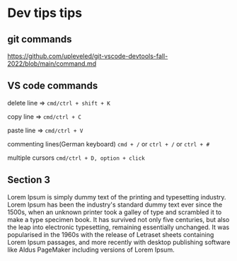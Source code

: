 # Dev tips tips

## git commands

https://github.com/upleveled/git-vscode-devtools-fall-2022/blob/main/command.md

## VS code commands

delete line => `cmd/ctrl + shift + K`

copy line => `cmd/ctrl + C`

paste line => `cmd/ctrl + V`

commenting lines(German keyboard) `cmd + /` or `ctrl + /` or `ctrl + #`

multiple cursors `cmd/ctrl + D, option + click`

## Section 3

Lorem Ipsum is simply dummy text of the printing and typesetting industry. Lorem Ipsum has been the industry's standard dummy text ever since the 1500s, when an unknown printer took a galley of type and scrambled it to make a type specimen book. It has survived not only five centuries, but also the leap into electronic typesetting, remaining essentially unchanged. It was popularised in the 1960s with the release of Letraset sheets containing Lorem Ipsum passages, and more recently with desktop publishing software like Aldus PageMaker including versions of Lorem Ipsum.
